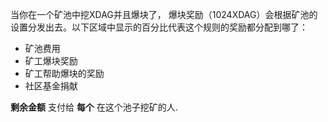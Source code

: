 当你在一个矿池中挖XDAG并且爆块了， 爆块奖励（1024XDAG）会根据矿池的设置分发出去。以下区域中显示的百分比代表这个规则的奖励都分配到哪了：


* 矿池费用
* 矿工爆块奖励
* 矿工帮助爆块的奖励
* 社区基金捐献


**剩余金额** 支付给 **每个** 在这个池子挖矿的人.
